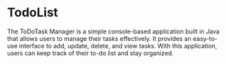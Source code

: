 # TodoList
The ToDoTask Manager is a simple console-based application built in Java that allows users to manage their tasks effectively. It provides an easy-to-use interface to add, update, delete, and view tasks. With this application, users can keep track of their to-do list and stay organized.
